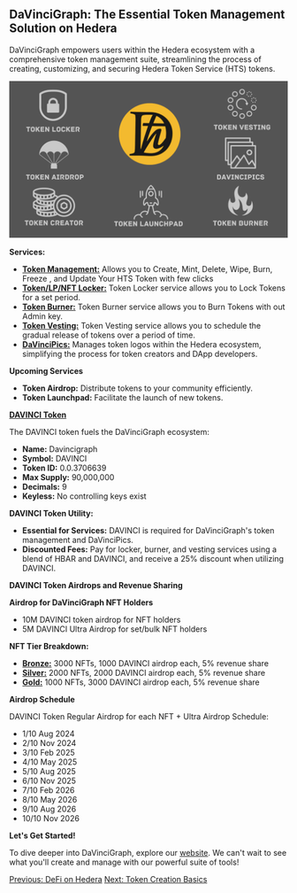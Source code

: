 ## DaVinciGraph: The Essential Token Management Solution on Hedera

DaVinciGraph empowers users within the Hedera ecosystem with a comprehensive token management suite, streamlining the process of creating, customizing, and securing Hedera Token Service (HTS) tokens.

![davincigraph](./images/DaVinciGraph.png)

**Services:**

- **[Token Management:](https://davincigraph.io/devs/tokens/create)** Allows you to Create, Mint, Delete, Wipe, Burn, Freeze , and Update Your HTS Token with few clicks
- **[Token/LP/NFT Locker:](https://davincigraph.io/devs/locks/new)** Token Locker service allows you to Lock Tokens for a set period.
- **[Token Burner:](https://davincigraph.io/devs/burns/new)** Token Burner service allows you to Burn Tokens with out
  Admin key.
- **[Token Vesting:](https://davincigraph.io/devs/vestings/new)** Token Vesting service allows you to schedule the gradual release of tokens over a period of time.
- **[DaVinciPics:](https://davincigraph.io/devs/pics/tokens)** Manages token logos within the Hedera ecosystem, simplifying the process for token creators and DApp developers.

**Upcoming Services**

- **Token Airdrop:** Distribute tokens to your community efficiently.
- **Token Launchpad:** Facilitate the launch of new tokens.

**[DAVINCI Token](https://www.saucerswap.finance/swap/HBAR/0.0.3706639)**

The DAVINCI token fuels the DaVinciGraph ecosystem:

- **Name:** Davincigraph
- **Symbol:** DAVINCI
- **Token ID:** 0.0.3706639
- **Max Supply:** 90,000,000
- **Decimals:** 9
- **Keyless:** No controlling keys exist

**DAVINCI Token Utility:**

- **Essential for Services:** DAVINCI is required for DaVinciGraph's token management and DaVinciPics.
- **Discounted Fees:** Pay for locker, burner, and vesting services using a blend of HBAR and DAVINCI, and receive a 25% discount when utilizing DAVINCI.

**DAVINCI Token Airdrops and Revenue Sharing**

**Airdrop for DaVinciGraph NFT Holders**

- 10M DAVINCI token airdrop for NFT holders
- 5M DAVINCI Ultra Airdrop for set/bulk NFT holders

**NFT Tier Breakdown:**

- **[Bronze:](https://sentx.io/nft-marketplace/davincigraph-bronze-nfts)** 3000 NFTs, 1000 DAVINCI airdrop each, 5% revenue share
- **[Silver:](https://sentx.io/nft-marketplace/davincigraph-silver-nfts)** 2000 NFTs, 2000 DAVINCI airdrop each, 5% revenue share
- **[Gold:](https://sentx.io/nft-marketplace/davincigraph-gold-nfts)** 1000 NFTs, 3000 DAVINCI airdrop each, 5% revenue share

**Airdrop Schedule**

DAVINCI Token Regular Airdrop for each NFT + Ultra Airdrop Schedule:

- 1/10 Aug 2024
- 2/10 Nov 2024
- 3/10 Feb 2025
- 4/10 May 2025
- 5/10 Aug 2025
- 6/10 Nov 2025
- 7/10 Feb 2026
- 8/10 May 2026
- 9/10 Aug 2026
- 10/10 Nov 2026

**Let's Get Started!**

To dive deeper into DaVinciGraph, explore our [website](http://davincigraph.io/). We can't wait to see what you'll create and manage with our powerful suite of tools!

[Previous: DeFi on Hedera](../module-03-defi-on-hedera/README.md) [Next: Token Creation Basics](./02-token-creation-basics.md)
